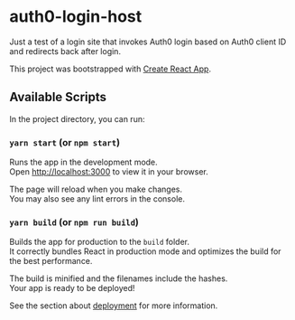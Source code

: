 # auth0-login-host
Just a test of a login site that invokes Auth0 login based on Auth0 client ID and redirects back after login.

This project was bootstrapped with [Create React App](https://github.com/facebook/create-react-app).

## Available Scripts

In the project directory, you can run:

### `yarn start` (or `npm start`)

Runs the app in the development mode.\
Open [http://localhost:3000](http://localhost:3000) to view it in your browser.

The page will reload when you make changes.\
You may also see any lint errors in the console.

### `yarn build` (or `npm run build`)

Builds the app for production to the `build` folder.\
It correctly bundles React in production mode and optimizes the build for the best performance.

The build is minified and the filenames include the hashes.\
Your app is ready to be deployed!

See the section about [deployment](https://facebook.github.io/create-react-app/docs/deployment) for more information.
